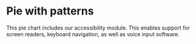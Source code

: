 # Pie with patterns
This pie chart includes our accessibility module. This enables support for screen readers, keyboard navigation, as well as voice input software.
